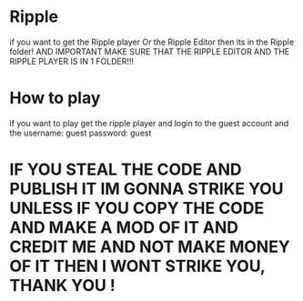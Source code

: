 # Ripple

if you want to get the Ripple player Or the Ripple Editor then its in the Ripple folder! AND IMPORTANT MAKE SURE THAT THE RIPPLE EDITOR AND THE RIPPLE PLAYER IS IN 1 FOLDER!!!

# How to play

if you want to play get the ripple player and login to the guest account and the username: guest   password: guest


# IF YOU STEAL THE CODE AND PUBLISH IT IM GONNA STRIKE YOU UNLESS IF YOU COPY THE CODE AND MAKE A MOD OF IT AND CREDIT ME AND NOT MAKE MONEY OF IT THEN I WONT STRIKE YOU, THANK YOU !
